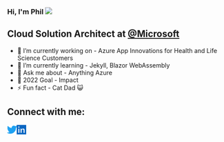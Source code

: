 ### Hi, I'm Phil <img src="https://media.giphy.com/media/hvRJCLFzcasrR4ia7z/giphy.gif" width="25px">

## Cloud Solution Architect at [@Microsoft](https://www.microsoft.com)
- 🔭 I’m currently working on - Azure App Innovations for Health and Life Science Customers
- 🌱 I’m currently learning - Jekyll, Blazor WebAssembly
- 💬 Ask me about - Anything Azure
- 🥅 2022 Goal - Impact
- ⚡ Fun fact - Cat Dad 😺

<!-- ❔❔❔❔ means username in below README.md -->
<!-- Also feel free to update second URL to any URL -->
<!--![Github stats](https://github-stats-api.azurewebsites.net/api/StatsHttpTrigger?code=rrZrOOfgafVPZpKZnBXw614rCck79IdToB4doOJuC8NN5IdDXa0wNA==&username=pjirsa&show_icons=true)
![language stats](https://github-stats-api.azurewebsites.net/api/TopLangsHttpTrigger?code=MCp/j6kumeenWJWxuTrJrHoT47pgSBkLOd3mW0Wd0qA6hfmMJShV7Q==&username=pjirsa&layout=compact)-->

## Connect with me:
[<img align="left" alt="codeSTACKr | Twitter" width="22px" src="twitter.svg" />][twitter]
[<img align="left" alt="codeSTACKr | LinkedIn" width="22px" src="linkedin.svg" />][linkedin]
<br />

<!-- Optional if you have blogs -->
<!--## Latest blog posts: -->
<!-- BLOG-POST-LIST:START -->
<!-- BLOG-POST-LIST:END -->

<!-- This section you create this variables that are used above -->
[website]: https://www.microsoft.com
[twitter]: https://twitter.com/pjirsa
[linkedin]: https://www.linkedin.com/in/phil-jirsa/
